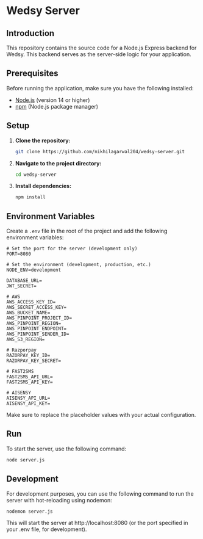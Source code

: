 # Wedsy Server

## Introduction

This repository contains the source code for a Node.js Express backend for Wedsy. This backend serves as the server-side logic for your application.

## Prerequisites

Before running the application, make sure you have the following installed:

- [Node.js](https://nodejs.org/) (version 14 or higher)
- [npm](https://www.npmjs.com/) (Node.js package manager)

## Setup

1. **Clone the repository:**

   ```bash
   git clone https://github.com/nikhilagarwal204/wedsy-server.git
   ```

2. **Navigate to the project directory:**

   ```bash
   cd wedsy-server
   ```

3. **Install dependencies:**

   ```bash
   npm install
   ```

## Environment Variables

Create a `.env` file in the root of the project and add the following environment variables:

```env
# Set the port for the server (development only)
PORT=8080

# Set the environment (development, production, etc.)
NODE_ENV=development

DATABASE_URL=
JWT_SECRET=

# AWS
AWS_ACCESS_KEY_ID=
AWS_SECRET_ACCESS_KEY=
AWS_BUCKET_NAME=
AWS_PINPOINT_PROJECT_ID=
AWS_PINPOINT_REGION=
AWS_PINPOINT_ENDPOINT=
AWS_PINPOINT_SENDER_ID=
AWS_S3_REGION=

# Razporpay
RAZORPAY_KEY_ID=
RAZORPAY_KEY_SECRET=

# FAST2SMS
FAST2SMS_API_URL=
FAST2SMS_API_KEY=

# AISENSY
AISENSY_API_URL=
AISENSY_API_KEY=
```

Make sure to replace the placeholder values with your actual configuration.

## Run

To start the server, use the following command:

```bash
node server.js
```

## Development

For development purposes, you can use the following command to run the server with hot-reloading using nodemon:

```bash
nodemon server.js
```

This will start the server at http://localhost:8080 (or the port specified in your .env file, for development).
